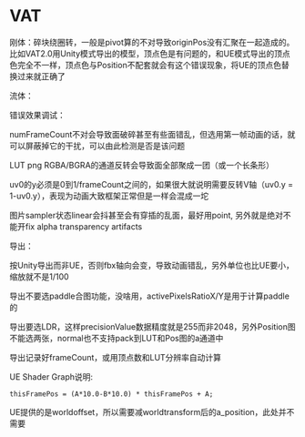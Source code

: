 # VAT

刚体：碎块绕圈转，一般是pivot算的不对导致originPos没有汇聚在一起造成的。比如VAT2.0用Unity模式导出的模型，顶点色是有问题的，和UE模式导出的顶点色完全不一样，顶点色与Position不配套就会有这个错误现象，将UE的顶点色替换过来就正确了

流体：

错误效果调试：

  numFrameCount不对会导致面破碎甚至有些面错乱，但选用第一帧动画的话，就可以屏蔽掉它的干扰，可以由此检测是否是该问题

  LUT png RGBA/BGRA的通道反转会导致面全部聚成一团（或一个长条形）

  uv0的y必须是0到1/frameCount之间的，如果很大就说明需要反转V轴（uv0.y = 1-uv0.y），表现为动画大致框架正常但是一样会混成一坨

  图片sampler状态linear会抖甚至会有穿插的乱面，最好用point, 另外就是绝对不能开fix alpha transparency artifacts

导出：

  按Unity导出而非UE，否则fbx轴向会变，导致动画错乱，另外单位也比UE要小，缩放就不是1/100

  导出不要选paddle合图功能，没啥用，activePixelsRatioX/Y是用于计算paddle的

  导出要选LDR，这样precisionValue数据精度就是255而非2048，另外Position图不能选两张，normal也不支持pack到LUT和Pos图的a通道中

  导出记录好frameCount，或用顶点数和LUT分辨率自动计算

UE Shader Graph说明:

  	thisFramePos = (A*10.0-B*10.0) * thisFramePos + A;

​	  UE提供的是worldoffset，所以需要减worldtransform后的a_position，此处并不需要

